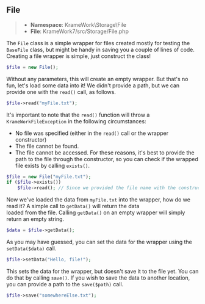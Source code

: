 ## File
>- **Namespace**: KrameWork\Storage\File
>- **File**: KrameWork7/src/Storage/File.php

The `File` class is a simple wrapper for files created mostly for testing the `BaseFile` class, but might be handy in 
saving you a couple of lines of code. Creating a file wrapper is simple, just construct the class!
```php
$file = new File();
```
Without any parameters, this will create an empty wrapper. But that's no fun, let's load some data into it! We didn't provide a 
path, but we can provide one with the `read()` call, as follows.
```php
$file->read("myFile.txt");
```
It's important to note that the `read()` function will throw a `KrameWorkFileException` in the following circumstances:
- No file was specified (either in the `read()` call or the wrapper constructor)
- The file cannot be found.
- The file cannot be accessed.
For these reasons, it's best to provide the path to the file through the constructor, so you can check if the wrapped file exists 
by calling `exists()`.
```php
$file = new File("myFile.txt");
if ($file->exists())
    $file->read(); // Since we provided the file name with the constructor, we don't need it here.
```
Now we've loaded the data from `myFile.txt` into the wrapper, how do we read it? A simple call to `getData()` will return the data  
loaded from the file. Calling `getData()` on an empty wrapper will simply return an empty string.
```php
$data = $file->getData();
```
As you may have guessed, you can set the data for the wrapper using the `setData($data)` call.
```php
$file->setData("Hello, file!");
```
This sets the data for the wrapper, but doesn't save it to the file yet. You can do that by calling `save()`. If you wish to save the 
data to another location, you can provide a path to the `save($path)` call.
```php
$file->save("somewhereElse.txt");
```
